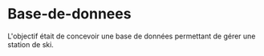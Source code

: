 # Base-de-donnees

L'objectif était de concevoir une base de données permettant de gérer une station de ski.

